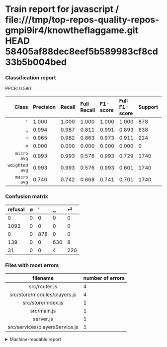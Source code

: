# Train report for javascript / file:///tmp/top-repos-quality-repos-gmpi9ir4/knowtheflaggame.git HEAD 58405af88dec8eef5b589983cf8cd33b5b004bed

### Classification report

PPCR: 0.580

| Class | Precision | Recall | Full Recall | F1-score | Full F1-score | Support | Full Support | PPCR |
|------:|:----------|:-------|:------------|:---------|:---------|:--------|:-------------|:-----|
| `'` | 1.000| 1.000| 1.000| 1.000| 1.000| 878| 878| 1.000 |
| `␣` | 0.994| 0.987| 0.811| 0.991| 0.893| 638| 777| 0.821 |
| `⏎` | 0.965| 0.982| 0.863| 0.973| 0.911| 224| 255| 0.878 |
| `∅` | 0.000| 0.000| 0.000| 0.000| 0.000| 0| 1092| 0.000 |
| `micro avg` | 0.993| 0.993| 0.576| 0.993| 0.729| 1740| 3002| 0.580 |
| `weighted avg` | 0.993| 0.993| 0.576| 0.993| 0.601| 1740| 3002| 0.580 |
| `macro avg` | 0.740| 0.742| 0.668| 0.741| 0.701| 1740| 3002| 0.580 |

### Confusion matrix

|refusal|  ∅| '| ␣| ⏎| 
|:---|:---|:---|:---|:---|
|0 |0 |0 |0 |0 |
|1092 |0 |0 |0 |0 |
|0 |0 |878 |0 |0 |
|139 |0 |0 |630 |8 |
|31 |0 |0 |4 |220 |

### Files with most errors

| filename | number of errors|
|:----:|:-----|
| src/router.js | 4 |
| src/store/modules/players.js | 4 |
| src/store/index.js | 1 |
| src/main.js | 1 |
| server.js | 1 |
| src/services/playersService.js | 1 |

<details>
    <summary>Machine-readable report</summary>
```json
{
  "cl_report": {"\u0027": {"f1-score": 1.0, "precision": 1.0, "recall": 1.0, "support": 878}, "macro avg": {"f1-score": 0.7410043412923694, "precision": 0.7396507831091925, "recall": 0.7424009180474698, "support": 1740}, "micro avg": {"f1-score": 0.993103448275862, "precision": 0.993103448275862, "recall": 0.993103448275862, "support": 1740}, "weighted avg": {"f1-score": 0.9931231203566693, "precision": 0.9931696059104212, "recall": 0.993103448275862, "support": 1740}, "\u2205": {"f1-score": 0.0, "precision": 0.0, "recall": 0.0, "support": 0}, "\u23ce": {"f1-score": 0.9734513274336283, "precision": 0.9649122807017544, "recall": 0.9821428571428571, "support": 224}, "\u2423": {"f1-score": 0.9905660377358492, "precision": 0.9936908517350158, "recall": 0.987460815047022, "support": 638}},
  "cl_report_full": {"\u0027": {"f1-score": 1.0, "precision": 1.0, "recall": 1.0, "support": 878}, "macro avg": {"f1-score": 0.7009891960975067, "precision": 0.7396507831091925, "recall": 0.6683889772125067, "support": 3002}, "micro avg": {"f1-score": 0.728806410797132, "precision": 0.993103448275862, "recall": 0.5756162558294471, "support": 3002}, "weighted avg": {"f1-score": 0.6009815027183516, "precision": 0.6316290550889588, "recall": 0.5756162558294471, "support": 3002}, "\u2205": {"f1-score": 0.0, "precision": 0.0, "recall": 0.0, "support": 1092}, "\u23ce": {"f1-score": 0.9109730848861285, "precision": 0.9649122807017544, "recall": 0.8627450980392157, "support": 255}, "\u2423": {"f1-score": 0.892983699503898, "precision": 0.9936908517350158, "recall": 0.8108108108108109, "support": 777}},
  "ppcr": 0.5796135909393737
}
```
</details>
